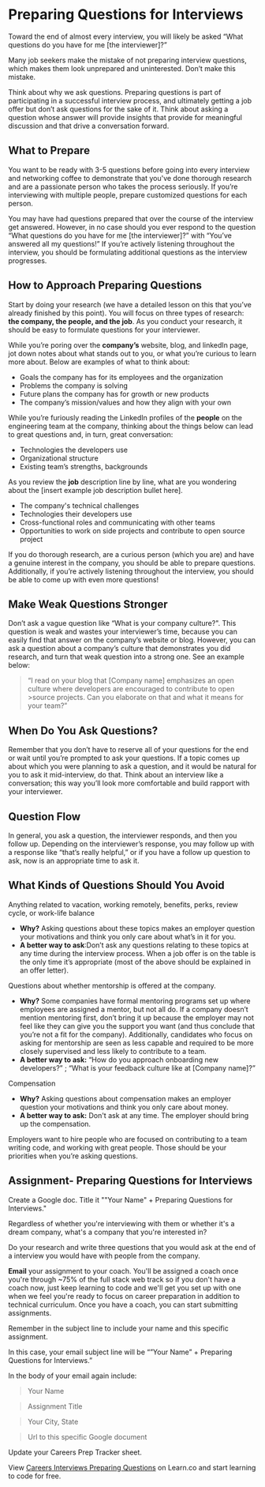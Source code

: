 # Preparing Questions for Interviews

Toward the end of almost every interview, you will likely be asked “What questions do you have for me [the interviewer]?” 

Many job seekers make the mistake of not preparing interview questions, which makes them look unprepared and uninterested. Don’t make this mistake.

Think about why we ask questions. Preparing questions is part of participating in a successful interview process, and ultimately getting a job offer but don’t ask questions for the sake of it. Think about asking a question whose answer will provide insights that provide for meaningful discussion and that drive a conversation forward. 

## What to Prepare

You want to be ready with 3-5 questions before going into every interview and networking coffee to demonstrate that you've done thorough research and are a passionate person who takes the process seriously. If you’re interviewing with multiple people, prepare customized questions for each person. 

You may have had questions prepared that over the course of the interview get answered. However, in no case should you ever respond to the question “What questions do you have for me [the interviewer]?” with “You’ve answered all my questions!” If you’re actively listening throughout the interview, you should be formulating additional questions as the interview progresses. 

## How to Approach Preparing Questions

Start by doing your research (we have a detailed lesson on this that you’ve already finished by this point). You will focus on three types of research: **the company, the people, and the job**. As you conduct your research, it should be easy to formulate questions for your interviewer. 

While you’re poring over the **company’s** website, blog, and linkedIn page, jot down notes about what stands out to you, or what you’re curious to learn more about. Below are examples of what to think about: 

- Goals the company has for its employees and the organization
- Problems the company is solving
- Future plans the company has for growth or new products 
- The company’s mission/values and how they align with your own

While you’re furiously reading the LinkedIn profiles of the **people** on the engineering team at the company, thinking about the things below can lead to great questions and, in turn, great conversation:

- Technologies the developers use
- Organizational structure
- Existing team’s strengths, backgrounds

As you review the **job** description line by line, what are you wondering about the [insert example job description bullet here]. 

- The company's technical challenges
- Technologies their developers use
- Cross-functional roles and communicating with other teams
- Opportunities to work on side projects and contribute to open source project

If you do thorough research, are a curious person (which you are) and have a genuine interest in the company, you should be able to prepare questions. Additionally, if you’re actively listening throughout the interview, you should be able to come up with even more questions!

## Make Weak Questions Stronger

Don’t ask a vague question like “What is your company culture?". This question is weak and wastes your interviewer’s time, because you can easily find that answer on the company’s website or blog. However, you can ask a question about a company’s culture that demonstrates you did research, and turn that weak question into a strong one. See an example below: 

>“I read on your blog that [Company name] emphasizes an open culture where developers are encouraged to contribute to open >source projects. Can you elaborate on that and what it means for your team?”

## When Do You Ask Questions? 

Remember that you don’t have to reserve all of your questions for the end or wait until you’re prompted to ask your questions. If a topic comes up about which you were planning to ask a question, and it would be natural for you to ask it mid-interview, do that. Think about an interview like a conversation; this way you’ll look more comfortable and build rapport with your interviewer. 

## Question Flow

In general, you ask a question, the interviewer responds, and then you follow up. Depending on the interviewer’s response, you may follow up with a response like “that’s really helpful,” or if you have a follow up question to ask, now is an appropriate time to ask it. 

## What Kinds of Questions Should You Avoid

Anything related to vacation, working remotely, benefits, perks, review cycle, or work-life balance

- **Why?** Asking questions about these topics makes an employer question your motivations and think you only care about what’s in it for you.
- **A better way to ask**:Don’t ask any questions relating to these topics at any time during the interview process. When a job offer is on the table is the only time it’s appropriate (most of the above should be explained in an offer letter).

Questions about whether mentorship is offered at the company. 

- **Why?** Some companies have formal mentoring programs set up where employees are assigned a mentor, but not all do. If a company doesn’t mention mentoring first, don’t bring it up because the employer may not feel like they can give you the support you want (and thus conclude that you’re not a fit for the company). Additionally, candidates who focus on asking for mentorship are seen as less capable and required to be more closely supervised and less likely to contribute to a team.
- **A better way to ask:** “How do you approach onboarding new developers?” ; “What is your feedback culture like at [Company name]?” 

Compensation

- **Why?** Asking questions about compensation makes an employer question your motivations and think you only care about money.
- **A better way to ask:** Don't ask at any time. The employer should bring up the compensation. 

Employers want to hire people who are focused on contributing to a team writing code, and working with great people. Those should be your priorities when you’re asking questions. 

## Assignment- Preparing Questions for Interviews

Create a Google doc. Title it ""Your Name" + Preparing Questions for Interviews."

Regardless of whether you're interviewing with them or whether it's a dream company, what's a company that you're interested in? 

Do your research and write three questions that you would ask at the end of a interview you would have with people from the company. 

**Email** your assignment to your coach. You'll be assigned a coach once you're through ~75% of the full stack web track so if you don't have a coach now, just keep learning to code and we'll get you set up with one when we feel you're ready to focus on career preparation in addition to technical curriculum. Once you have a coach, you can start submitting assignments.

Remember in the subject line to include your name and this specific assignment.

In this case, your email subject line will be “”Your Name” + Preparing Questions for Interviews.”

In the body of your email again include:
>Your Name

>Assignment Title

>Your City, State

>Url to this specific Google document


Update your Careers Prep Tracker sheet.

<p data-visibility='hidden'>View <a href='https://learn.co/lessons/careers-interviews-preparing-questions'>Careers Interviews Preparing Questions</a> on Learn.co and start learning to code for free.</p>
